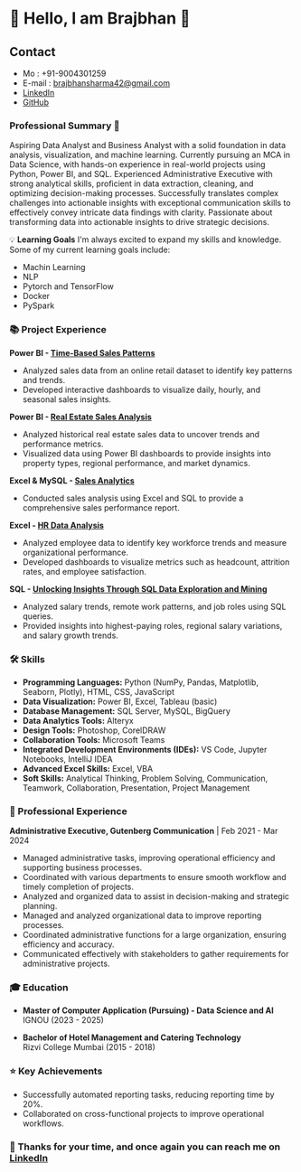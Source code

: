 # 👋 Hello, I am Brajbhan 🤝

## Contact 
* Mo : +91-9004301259
* E-mail : brajbhansharma42@gmail.com
* [LinkedIn](http://www.linkedin.com/in/brajbhan-sharma-53332b1b1)
* [GitHub](https://github.com/Brajbhan108)

### Professional Summary 🌟
Aspiring Data Analyst and Business Analyst with a solid foundation in data analysis, visualization, and machine learning. Currently pursuing an MCA in Data Science, with hands-on experience in real-world projects using Python, Power BI, and SQL. Experienced Administrative Executive with strong analytical skills, proficient in data extraction, cleaning, and optimizing decision-making processes. Successfully translates complex challenges into actionable insights with exceptional communication skills to effectively convey intricate data findings with clarity. Passionate about transforming data into actionable insights to drive strategic decisions.

💡 **Learning Goals**
I'm always excited to expand my skills and knowledge. Some of my current learning goals include:
- Machin Learning 
- NLP
- Pytorch and TensorFlow
- Docker
- PySpark

### 📚 Project Experience

**Power BI - [Time-Based Sales Patterns](https://github.com/Brajbhan108/Time-Based-Sales-Patterns-Power-bi)**
- Analyzed sales data from an online retail dataset to identify key patterns and trends.
- Developed interactive dashboards to visualize daily, hourly, and seasonal sales insights.

**Power BI - [Real Estate Sales Analysis](https://github.com/Brajbhan108/Real-Estate-Power-Bi-Project)**
- Analyzed historical real estate sales data to uncover trends and performance metrics.
- Visualized data using Power BI dashboards to provide insights into property types, regional performance, and market dynamics.

**Excel & MySQL - [Sales Analytics](https://github.com/Brajbhan108/Excal-Sales-Analystics)**
- Conducted sales analysis using Excel and SQL to provide a comprehensive sales performance report.

**Excel - [HR Data Analysis](https://github.com/Brajbhan108/Excel_project)**
- Analyzed employee data to identify key workforce trends and measure organizational performance.
- Developed dashboards to visualize metrics such as headcount, attrition rates, and employee satisfaction.

**SQL - [Unlocking Insights Through SQL Data Exploration and Mining](https://github.com/Brajbhan108/mysql_Project)**
- Analyzed salary trends, remote work patterns, and job roles using SQL queries.
- Provided insights into highest-paying roles, regional salary variations, and salary growth trends.


### 🛠️ Skills
* **Programming Languages:** Python (NumPy, Pandas, Matplotlib, Seaborn, Plotly), HTML, CSS, JavaScript
* **Data Visualization:** Power BI, Excel, Tableau (basic)
* **Database Management:** SQL Server, MySQL, BigQuery
* **Data Analytics Tools:** Alteryx
* **Design Tools:** Photoshop, CorelDRAW
* **Collaboration Tools:** Microsoft Teams
* **Integrated Development Environments (IDEs):** VS Code, Jupyter Notebooks, IntelliJ IDEA
* **Advanced Excel Skills:** Excel, VBA
* **Soft Skills:** Analytical Thinking, Problem Solving, Communication, Teamwork, Collaboration, Presentation, Project Management


### 💼 Professional Experience 
**Administrative Executive, Gutenberg Communication** | Feb 2021 - Mar 2024
* Managed administrative tasks, improving operational efficiency and supporting business processes.
* Coordinated with various departments to ensure smooth workflow and timely completion of projects.
* Analyzed and organized data to assist in decision-making and strategic planning.
* Managed and analyzed organizational data to improve reporting processes.
* Coordinated administrative functions for a large organization, ensuring efficiency and accuracy.
* Communicated effectively with stakeholders to gather requirements for administrative projects.

### 🎓 Education
* **Master of Computer Application (Pursuing) - Data Science and AI**  
  IGNOU (2023 - 2025)

* **Bachelor of Hotel Management and Catering Technology**  
  Rizvi College Mumbai (2015 - 2018)

### ⭐ Key Achievements
* Successfully automated reporting tasks, reducing reporting time by 20%.
* Collaborated on cross-functional projects to improve operational workflows.

### 🤝 Thanks for your time, and once again you can reach me on [LinkedIn](http://www.linkedin.com/in/brajbhan-sharma-53332b1b1)
